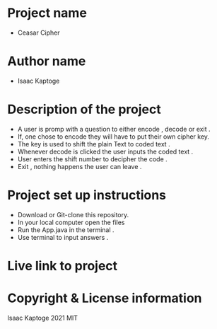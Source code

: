 # Project name
- Ceasar Cipher

# Author name 
- Isaac Kaptoge 

# Description of the project

- A user is promp with a question to either encode , decode or exit .
- If, one chose to encode they will have to put their own cipher key.
- The key is used to shift the plain Text to coded text .
- Whenever decode is clicked the user inputs the coded text .
- User enters the shift number to decipher the code .
- Exit , nothing happens the user can leave .

# Project set up instructions
- Download or Git-clone this repository.
- In your local computer open the files 
- Run the App.java in the terminal .
- Use terminal to input answers .

# Live link to project 

# Copyright & License information
Isaac Kaptoge 2021
MIT

